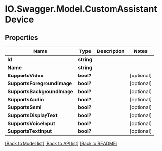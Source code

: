 # IO.Swagger.Model.CustomAssistantDevice
## Properties

Name | Type | Description | Notes
------------ | ------------- | ------------- | -------------
**Id** | **string** |  | 
**Name** | **string** |  | 
**SupportsVideo** | **bool?** |  | [optional] 
**SupportsForegroundImage** | **bool?** |  | [optional] 
**SupportsBackgroundImage** | **bool?** |  | [optional] 
**SupportsAudio** | **bool?** |  | [optional] 
**SupportsSsml** | **bool?** |  | [optional] 
**SupportsDisplayText** | **bool?** |  | [optional] 
**SupportsVoiceInput** | **bool?** |  | [optional] 
**SupportsTextInput** | **bool?** |  | [optional] 

[[Back to Model list]](../README.md#documentation-for-models) [[Back to API list]](../README.md#documentation-for-api-endpoints) [[Back to README]](../README.md)

